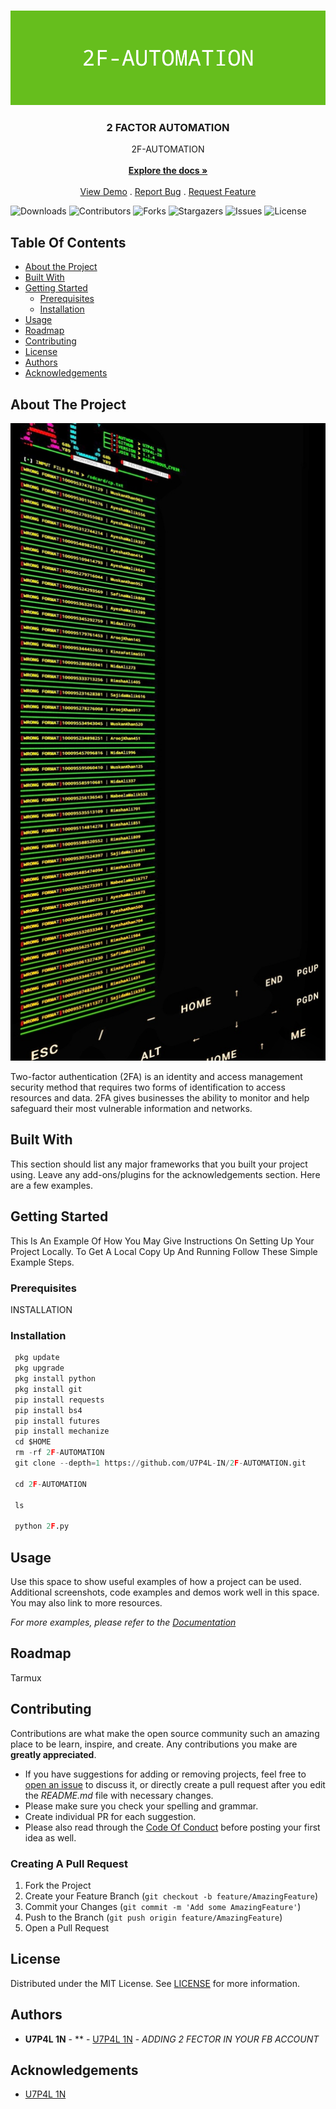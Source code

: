 <br/>
<p align="center">
  <p align="center"><img src="https://github.com/U7P4L-IN/2F-AUTOMATION/blob/main/Image/2F-AUTOMATION.png">

  <h3 align="center">2 FACTOR AUTOMATION</h3>

  <p align="center">
    2F-AUTOMATION
    <br/>
    <br/>
    <a href="https://github.com/U7P4L-IN/2F-AUTOMATION"><strong>Explore the docs »</strong></a>
    <br/>
    <br/>
    <a href="https://github.com/U7P4L-IN/2F-AUTOMATION">View Demo</a>
    .
    <a href="https://github.com/U7P4L-IN/2F-AUTOMATION/issues">Report Bug</a>
    .
    <a href="https://github.com/U7P4L-IN/2F-AUTOMATION/issues">Request Feature</a>
  </p>
</p>

![Downloads](https://img.shields.io/github/downloads/U7P4L-IN/2F-AUTOMATION/total) ![Contributors](https://img.shields.io/github/contributors/U7P4L-IN/2F-AUTOMATION?color=dark-green) ![Forks](https://img.shields.io/github/forks/U7P4L-IN/2F-AUTOMATION?style=social) ![Stargazers](https://img.shields.io/github/stars/U7P4L-IN/2F-AUTOMATION?style=social) ![Issues](https://img.shields.io/github/issues/U7P4L-IN/2F-AUTOMATION) ![License](https://img.shields.io/github/license/U7P4L-IN/2F-AUTOMATION) 

## Table Of Contents

* [About the Project](#about-the-project)
* [Built With](#built-with)
* [Getting Started](#getting-started)
  * [Prerequisites](#prerequisites)
  * [Installation](#installation)
* [Usage](#usage)
* [Roadmap](#roadmap)
* [Contributing](#contributing)
* [License](#license)
* [Authors](#authors)
* [Acknowledgements](#acknowledgements)

## About The Project

![Screen Shot](https://github.com/U7P4L-IN/2F-AUTOMATION/blob/main/Image/XRecorder_07082023_182356-01.jpeg)

Two-factor authentication (2FA) is an identity and access management security method that requires two forms of identification to access resources and data. 2FA gives businesses the ability to monitor and help safeguard their most vulnerable information and networks.

## Built With

This section should list any major frameworks that you built your project using. Leave any add-ons/plugins for the acknowledgements section. Here are a few examples.

## Getting Started

This Is An Example Of How You May Give Instructions On Setting Up Your Project Locally.
To Get A Local Copy Up And Running Follow These Simple Example Steps.

### Prerequisites

INSTALLATION

### Installation

```python
 pkg update
 pkg upgrade
 pkg install python
 pkg install git
 pip install requests
 pip install bs4
 pip install futures
 pip install mechanize
 cd $HOME 
 rm -rf 2F-AUTOMATION
 git clone --depth=1 https://github.com/U7P4L-IN/2F-AUTOMATION.git

 cd 2F-AUTOMATION

 ls

 python 2F.py
```


## Usage

Use this space to show useful examples of how a project can be used. Additional screenshots, code examples and demos work well in this space. You may also link to more resources.

_For more examples, please refer to the [Documentation](https://example.com)_

## Roadmap

Tarmux

## Contributing

Contributions are what make the open source community such an amazing place to be learn, inspire, and create. Any contributions you make are **greatly appreciated**.
* If you have suggestions for adding or removing projects, feel free to [open an issue](https://github.com/U7P4L-IN/2F-AUTOMATION/issues/new) to discuss it, or directly create a pull request after you edit the *README.md* file with necessary changes.
* Please make sure you check your spelling and grammar.
* Create individual PR for each suggestion.
* Please also read through the [Code Of Conduct](https://github.com/U7P4L-IN/2F-AUTOMATION/blob/main/CODE_OF_CONDUCT.md) before posting your first idea as well.

### Creating A Pull Request

1. Fork the Project
2. Create your Feature Branch (`git checkout -b feature/AmazingFeature`)
3. Commit your Changes (`git commit -m 'Add some AmazingFeature'`)
4. Push to the Branch (`git push origin feature/AmazingFeature`)
5. Open a Pull Request

## License

Distributed under the MIT License. See [LICENSE](https://github.com/U7P4L-IN/2F-AUTOMATION/blob/main/LICENSE.md) for more information.

## Authors

* **U7P4L 1N** - ** - [U7P4L 1N](https://github.com/U7P4L-IN/) - *ADDING  2 FECTOR IN YOUR FB ACCOUNT*


## Acknowledgements

* [U7P4L 1N](https://github.com/U7P4L-IN)
